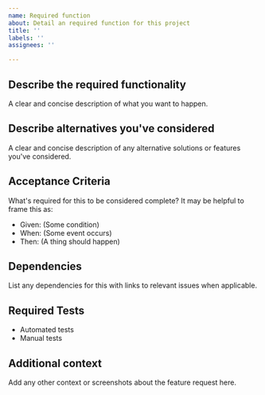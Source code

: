 ```yaml
---
name: Required function
about: Detail an required function for this project
title: ''
labels: ''
assignees: ''

---
```


## Describe the required functionality
A clear and concise description of what you want to happen.

## Describe alternatives you've considered
A clear and concise description of any alternative solutions or features you've considered.

## Acceptance Criteria
What's required for this to be considered complete?  It may be helpful to frame this as:
- Given: (Some condition)
- When: (Some event occurs)
- Then: (A thing should happen)

## Dependencies
List any dependencies for this with links to relevant issues when applicable.

## Required Tests
- Automated tests
- Manual tests

## Additional context
Add any other context or screenshots about the feature request here.
